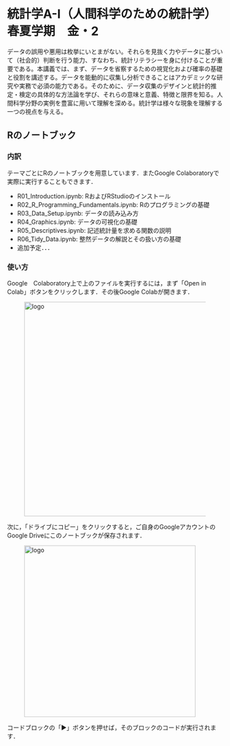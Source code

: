 # 統計学A-I（人間科学のための統計学）　春夏学期　金・2
データの誤用や悪用は枚挙にいとまがない。それらを見抜く力やデータに基づいて（社会的）判断を行う能力、すなわち、統計リテラシーを身に付けることが重要である。本講義では、まず、データを省察するための視覚化および確率の基礎と役割を講述する。データを能動的に収集し分析できることはアカデミックな研究や実務で必須の能力である。そのために、データ収集のデザインと統計的推定・検定の具体的な方法論を学び、それらの意味と意義、特徴と限界を知る。人間科学分野の実例を豊富に用いて理解を深める。統計学は様々な現象を理解する一つの視点を与える。

## Rのノートブック
### 内訳
テーマごとにRのノートブックを用意しています．またGoogle Colaboratoryで実際に実行することもできます．
- R01_Introduction.ipynb: RおよびRStudioのインストール
- R02_R_Programming_Fundamentals.ipynb: Rのプログラミングの基礎
- R03_Data_Setup.ipynb: データの読み込み方
- R04_Graphics.ipynb: データの可視化の基礎
- R05_Descriptives.ipynb: 記述統計量を求める関数の説明
- R06_Tidy_Data.ipynb: 整然データの解説とその扱い方の基礎
- 追加予定．．．

### 使い方
Google　Colaboratory上で上のファイルを実行するには，まず「Open in Colab」ボタンをクリックします．その後Google Colabが開きます．
<figure><img src="https://lh3.googleusercontent.com/d/1MD1ROWFmQq4QRInHSBQZRgdLAZXK9N7G" alt="logo" width=500></figure>

次に，「ドライブにコピー」をクリックすると，ご自身のGoogleアカウントのGoogle Driveにこのノートブックが保存されます．
<figure><img src="https://lh3.googleusercontent.com/d/1fULHZvA2SrRi1hKdk8OQxw1UhdbgKSdm" alt="logo" width=400></figure>

コードブロックの「▶」ボタンを押せば，そのブロックのコードが実行されます．
